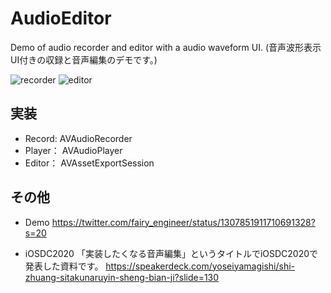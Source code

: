 # AudioEditor
Demo of audio recorder and editor with a audio waveform UI.
(音声波形表示UI付きの収録と音声編集のデモです。)

![recorder](https://user-images.githubusercontent.com/22518469/102589980-327bd780-4153-11eb-9cbe-5499abe004d4.png)
![editor](https://user-images.githubusercontent.com/22518469/102589975-30197d80-4153-11eb-8e4b-3cc1a794cf96.png)

## 実装
- Record: AVAudioRecorder
- Player： AVAudioPlayer
- Editor： AVAssetExportSession

## その他
- Demo
https://twitter.com/fairy_engineer/status/1307851911710691328?s=20

- iOSDC2020
「実装したくなる音声編集」というタイトルでiOSDC2020で発表した資料です。
https://speakerdeck.com/yoseiyamagishi/shi-zhuang-sitakunaruyin-sheng-bian-ji?slide=130
